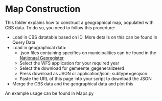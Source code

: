 # Map Construction
This folder explains how to construct a geographical map, populated with CBS data. To do so, you need to follow this procedure:
* Load in CBS datatable based on ID. More details on this can be found in Query Data
* Load in geographical data:
  * .json files containing specifics on municipalities can be found in the [Nationaal Georegister](https://www.nationaalgeoregister.nl/geonetwork/srv/dut/catalog.search#/search?isTemplate=n&creationDateForResource=%7B%22range%22:%7B%22creationDateForResource%22:%7B%22gte%22:null,%22lte%22:null,%22relation%22:%22intersects%22%7D%7D%7D&revisionDateForResource=%7B%22range%22:%7B%22revisionDateForResource%22:%7B%22gte%22:null,%22lte%22:null,%22relation%22:%22intersects%22%7D%7D%7D&publicationDateForResource=%7B%22range%22:%7B%22publicationDateForResource%22:%7B%22gte%22:null,%22lte%22:null,%22relation%22:%22intersects%22%7D%7D%7D&resourceTemporalDateRange=%7B%22range%22:%7B%22resourceTemporalDateRange%22:%7B%22gte%22:null,%22lte%22:null,%22relation%22:%22intersects%22%7D%7D%7D&sortBy=relevance&sortOrder=&any=gebiedsindelingen&from=1&to=50&query_string=%7B%22tag.default%22:%7B%22CBS%22:true%7D%7D)
  * Select the WFS application for your required year
  * Select the download for gemeente_gegeneralizeerd
  * Press download as JSON or application/json; subtype=geojson
  * Paste the URL of this page into your script to download the JSON
* Merge the CBS data and the geographical data and plot this

An example usage can be found in Maps.py

